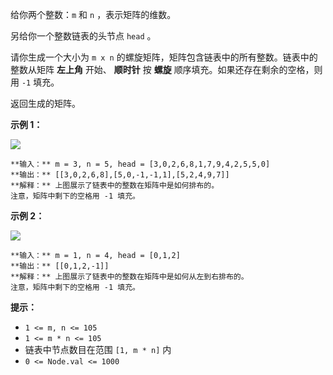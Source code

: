 给你两个整数：`m` 和 `n` ，表示矩阵的维数。

另给你一个整数链表的头节点 `head` 。

请你生成一个大小为 `m x n` 的螺旋矩阵，矩阵包含链表中的所有整数。链表中的整数从矩阵 **左上角** 开始、 **顺时针** 按 **螺旋**
顺序填充。如果还存在剩余的空格，则用 `-1` 填充。

返回生成的矩阵。



**示例 1：**

![](https://assets.leetcode.com/uploads/2022/05/09/ex1new.jpg)

    
    
    **输入：** m = 3, n = 5, head = [3,0,2,6,8,1,7,9,4,2,5,5,0]
    **输出：** [[3,0,2,6,8],[5,0,-1,-1,1],[5,2,4,9,7]]
    **解释：** 上图展示了链表中的整数在矩阵中是如何排布的。
    注意，矩阵中剩下的空格用 -1 填充。
    

**示例 2：**

![](https://assets.leetcode.com/uploads/2022/05/11/ex2.jpg)

    
    
    **输入：** m = 1, n = 4, head = [0,1,2]
    **输出：** [[0,1,2,-1]]
    **解释：** 上图展示了链表中的整数在矩阵中是如何从左到右排布的。 
    注意，矩阵中剩下的空格用 -1 填充。



**提示：**

  * `1 <= m, n <= 105`
  * `1 <= m * n <= 105`
  * 链表中节点数目在范围 `[1, m * n]` 内
  * `0 <= Node.val <= 1000`

